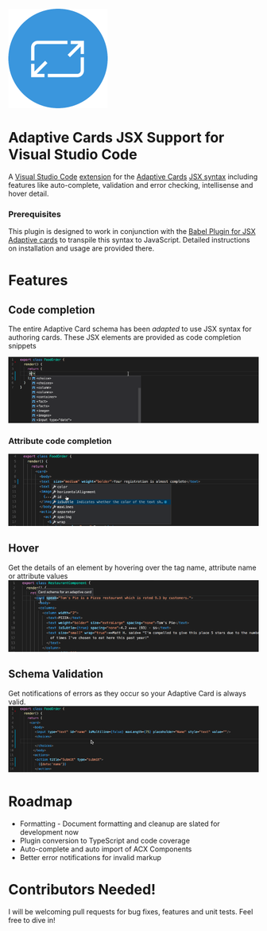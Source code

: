 ![Adaptive Cards Logo](resources/adaptive-cards-logo.png)

# Adaptive Cards JSX Support for Visual Studio Code 
A [Visual Studio Code](https://code.visualstudio.com/) [extension](https://marketplace.visualstudio.com/VSCode)
for the [Adaptive Cards](http://adaptivecards.io/) [JSX syntax](https://github.com/justinwilaby/babel-plugin-jsx-adaptive-cards)
including features like auto-complete, validation and error checking, intellisense and hover detail. 

### Prerequisites
This plugin is designed to work in conjunction with the [Babel Plugin for JSX Adaptive cards](https://github.com/justinwilaby/babel-plugin-jsx-adaptive-cards)
to transpile this syntax to JavaScript. Detailed instructions on installation and usage are provided there. 

# Features 

## Code completion
The entire Adaptive Card schema has been *adapted* to use JSX syntax for authoring cards. These JSX elements are provided
as code completion snippets

![Adaptive Card Code Completion](resources/auto-complete-acx.gif)

### Attribute code completion 
![Attribute Code Completion](resources/attribute-auto-complete-acx.gif)

## Hover
Get the details of an element by hovering over the tag name, attribute name or attribute values
![Hover detail](resources/hover-acx.gif)

## Schema Validation
Get notifications of errors as they occur so your Adaptive Card is always valid.
![Adaprtive Card Validation](resources/validation-acx.gif)

# Roadmap
- Formatting - Document formatting and cleanup are slated for development now
- Plugin conversion to TypeScript and code coverage
- Auto-complete and auto import of ACX Components
- Better error notifications for invalid markup

# Contributors Needed!
I will be welcoming pull requests for bug fixes, features and unit tests. Feel free to dive in!
